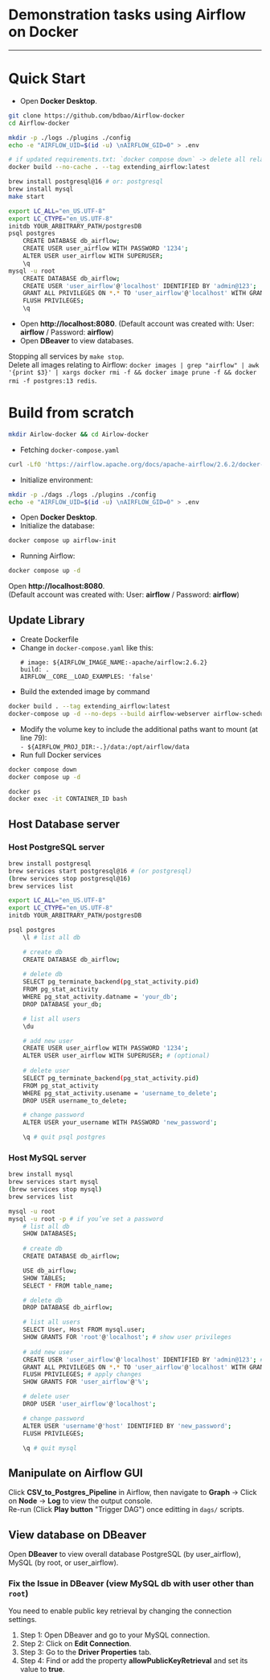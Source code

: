 # Demonstration tasks using Airflow on Docker
---
# Quick Start
- Open **Docker Desktop**.
```bash
git clone https://github.com/bdbao/Airflow-docker
cd Airflow-docker

mkdir -p ./logs ./plugins ./config
echo -e "AIRFLOW_UID=$(id -u) \nAIRFLOW_GID=0" > .env

# if updated requirements.txt: `docker compose down` -> delete all related images (command is bellow) -> run this command again.
docker build --no-cache . --tag extending_airflow:latest 

brew install postgresql@16 # or: postgresql
brew install mysql
make start

export LC_ALL="en_US.UTF-8"
export LC_CTYPE="en_US.UTF-8"
initdb YOUR_ARBITRARY_PATH/postgresDB
psql postgres
    CREATE DATABASE db_airflow;
    CREATE USER user_airflow WITH PASSWORD '1234';
    ALTER USER user_airflow WITH SUPERUSER;
    \q
mysql -u root
    CREATE DATABASE db_airflow;
    CREATE USER 'user_airflow'@'localhost' IDENTIFIED BY 'admin@123';
    GRANT ALL PRIVILEGES ON *.* TO 'user_airflow'@'localhost' WITH GRANT OPTION;
    FLUSH PRIVILEGES;
    \q
```
- Open **http://localhost:8080**. (Default account was created with: User: **airflow** / Password: **airflow**)
- Open **DBeaver** to view databases.
  
Stopping all services by `make stop`.\
Delete all images relating to Airflow: `docker images | grep "airflow" | awk '{print $3}' | xargs docker rmi -f && docker image prune -f && docker rmi -f postgres:13 redis`.

# Build from scratch
```bash
mkdir Airlow-docker && cd Airlow-docker
```
- Fetching `docker-compose.yaml`
```bash
curl -LfO 'https://airflow.apache.org/docs/apache-airflow/2.6.2/docker-compose.yaml'
```
- Initialize environment:
```bash
mkdir -p ./dags ./logs ./plugins ./config
echo -e "AIRFLOW_UID=$(id -u) \nAIRFLOW_GID=0" > .env
```
- Open **Docker Desktop**.
- Initialize the database:
```bash
docker compose up airflow-init
```
- Running Airflow:
```bash
docker compose up -d
```
Open **http://localhost:8080**.\
(Default account was created with: User: **airflow** / Password: **airflow**)

## Update Library
- Create Dockerfile
- Change in `docker-compose.yaml` like this:
    ```
    # image: ${AIRFLOW_IMAGE_NAME:-apache/airflow:2.6.2}
    build: .
    AIRFLOW__CORE__LOAD_EXAMPLES: 'false'
    ```
- Build the extended image by command
```bash
docker build . --tag extending_airflow:latest
docker-compose up -d --no-deps --build airflow-webserver airflow-scheduler
```
- Modify the volume key to include the additional paths want to mount (at line 79):\
`- ${AIRFLOW_PROJ_DIR:-.}/data:/opt/airflow/data`
- Run full Docker services
```bash
docker compose down
docker compose up -d

docker ps
docker exec -it CONTAINER_ID bash
```

## Host Database server
### Host PostgreSQL server
```bash
brew install postgresql
brew services start postgresql@16 # (or postgresql)
(brew services stop postgresql@16)
brew services list

export LC_ALL="en_US.UTF-8"
export LC_CTYPE="en_US.UTF-8"
initdb YOUR_ARBITRARY_PATH/postgresDB

psql postgres
    \l # list all db

    # create db
    CREATE DATABASE db_airflow;
    
    # delete db
    SELECT pg_terminate_backend(pg_stat_activity.pid)
    FROM pg_stat_activity
    WHERE pg_stat_activity.datname = 'your_db';
    DROP DATABASE your_db;

    # list all users
    \du 

    # add new user
    CREATE USER user_airflow WITH PASSWORD '1234';
    ALTER USER user_airflow WITH SUPERUSER; # (optional)
    
    # delete user
    SELECT pg_terminate_backend(pg_stat_activity.pid)
    FROM pg_stat_activity
    WHERE pg_stat_activity.usename = 'username_to_delete';
    DROP USER username_to_delete;

    # change password
    ALTER USER your_username WITH PASSWORD 'new_password';

    \q # quit psql postgres
```

### Host MySQL server
```bash
brew install mysql
brew services start mysql
(brew services stop mysql)
brew services list

mysql -u root
mysql -u root -p # if you’ve set a password
    # list all db
    SHOW DATABASES; 
    
    # create db
    CREATE DATABASE db_airflow;

    USE db_airflow;
    SHOW TABLES;
    SELECT * FROM table_name;

    # delete db
    DROP DATABASE db_airflow;

    # list all users
    SELECT User, Host FROM mysql.user;
    SHOW GRANTS FOR 'root'@'localhost'; # show user privileges
 
    # add new user
    CREATE USER 'user_airflow'@'localhost' IDENTIFIED BY 'admin@123'; # (use % for any host)
    GRANT ALL PRIVILEGES ON *.* TO 'user_airflow'@'localhost' WITH GRANT OPTION;
    FLUSH PRIVILEGES; # apply changes
    SHOW GRANTS FOR 'user_airflow'@'%';

    # delete user
    DROP USER 'user_airflow'@'localhost';

    # change password
    ALTER USER 'username'@'host' IDENTIFIED BY 'new_password';
    FLUSH PRIVILEGES;

    \q # quit mysql
```
## Manipulate on Airflow GUI
Click **CSV_to_Postgres_Pipeline** in Airflow, then navigate to **Graph** -> Click on **Node** -> **Log** to view the output console.\
Re-run (Click **Play button** "Trigger DAG") once editting in `dags/` scripts.

## View database on DBeaver
Open **DBeaver** to view overall database PostgreSQL (by user_airflow), MySQL (by root, or user_airflow).

### Fix the Issue in DBeaver (view MySQL db with user other than `root`)
You need to enable public key retrieval by changing the connection settings.
1. Step 1: Open DBeaver and go to your MySQL connection.
2. Step 2: Click on **Edit Connection**.
3. Step 3: Go to the **Driver Properties** tab.
4. Step 4: Find or add the property **allowPublicKeyRetrieval** and set its value to **true**.
